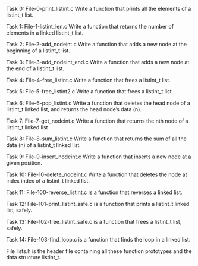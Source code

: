Task 0: File-0-print_listint.c Write a function that prints all the elements of a listint_t list.

Task 1: File-1-listint_len.c Write a function that returns the number of elements in a linked listint_t list.

Task 2: File-2-add_nodeint.c Write a function that adds a new node at the beginning of a listint_t list.

Task 3: File-3-add_nodeint_end.c Write a function that adds a new node at the end of a listint_t list.

Task 4: File-4-free_listint.c Write a function that frees a listint_t list.

Task 5: File-5-free_listint2.c Write a function that frees a listint_t list.

Task 6: File-6-pop_listint.c Write a function that deletes the head node of a listint_t linked list, and returns the head node’s data (n).

Task 7: File-7-get_nodeint.c Write a function that returns the nth node of a listint_t linked list

Task 8: File-8-sum_listint.c Write a function that returns the sum of all the data (n) of a listint_t linked list.

Task 9: File-9-insert_nodeint.c Write a function that inserts a new node at a given position.

Task 10: File-10-delete_nodeint.c Write a function that deletes the node at index index of a listint_t linked list.

Task 11: File-100-reverse_listint.c is a function that reverses a linked list.

Task 12: File-101-print_listint_safe.c is a function that prints a listint_t linked list, safely.

Task 13: File-102-free_listint_safe.c is a function that frees a listint_t list, safely.

Task 14: File-103-find_loop.c is a function that finds the loop in a linked list.

File lists.h is the header file containing all these function prototypes and the data structure listint_t.


